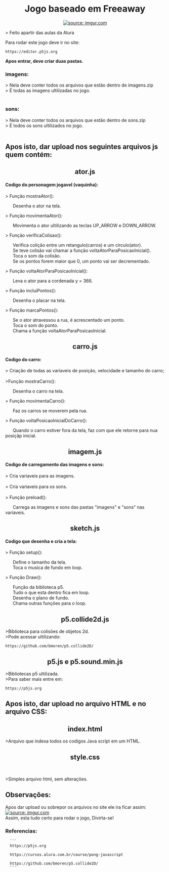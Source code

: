 <html>
<h1 align="center">Jogo baseado em Freeaway</h1>
<p align="center">
<a  href="https://imgur.com/qrK6n95"><img src="https://i.imgur.com/qrK6n95.png" title="source: imgur.com" /></a><br>
</p>
      </html>
> Feito apartir das aulas da Alura

Para rodar este jogo deve ir no site:
```
https://editor.p5js.org
```

**Apos entrar, deve criar duas pastas.**
<html>
<h3>imagens:</h3>
> Nela deve conter todos os arquivos que estão dentro de imagens.zip<br>
> É todas as imagens ultilizadas no jogo. <br><br>

<h3>sons:</h3>
> Nela deve conter todos os arquivos que estão dentro de sons.zip<br>
> É todos os sons ultilizados no jogo.<br><br>

<h2>Apos isto, dar upload nos seguintes arquivos js quem contém:</h2> 
<h2 align="center">ator.js</h2>
<h4>Codigo do personagem jogavel (vaquinha):</h4>
> Função  mostraAtor():<br>
      <p>
      &nbsp;&nbsp;&nbsp;&nbsp;&nbsp;&nbsp;Desenha o ator na tela. <br>
      </p>
> Função movimentaAtor():<br>
      <p>
      &nbsp;&nbsp;&nbsp;&nbsp;&nbsp;&nbsp;Movimenta o ator ultilizando as teclas UP_ARROW e DOWN_ARROW.<br>
      </p>
> Função verificaColisao():<br>
      <p>
      &nbsp;&nbsp;&nbsp;&nbsp;&nbsp;&nbsp;Verifica colição entre um retangulo(carros) e um circulo(ator).<br>
      &nbsp;&nbsp;&nbsp;&nbsp;&nbsp;&nbsp;Se teve colisão vai chamar a função voltaAtorParaPosicaoInicial().<br>
      &nbsp;&nbsp;&nbsp;&nbsp;&nbsp;&nbsp;Toca o som da colisão.<br>
      &nbsp;&nbsp;&nbsp;&nbsp;&nbsp;&nbsp;Se os pontos forem maior que 0, um ponto vai ser decrementado.<br>
      </p>
> Função voltaAtorParaPosicaoInicial():<br>
      <p>
      &nbsp;&nbsp;&nbsp;&nbsp;&nbsp;&nbsp;Leva o ator para a cordenada y = 366.<br>
      </p>
> Função incluiPontos():<br>
      <p>
      &nbsp;&nbsp;&nbsp;&nbsp;&nbsp;&nbsp;Desenha o placar na tela.<br>
      </p>
> Função marcaPontos():<br>
      <p>
      &nbsp;&nbsp;&nbsp;&nbsp;&nbsp;&nbsp;Se o ator atravessou a rua, é acrescentado um ponto.<br>
      &nbsp;&nbsp;&nbsp;&nbsp;&nbsp;&nbsp;Toca o som do ponto.<br>
      &nbsp;&nbsp;&nbsp;&nbsp;&nbsp;&nbsp;Chama a função voltaAtorParaPosicaoInicial.<br>
      </p>
<h2 align="center">carro.js</h2>
<h4>Codigo do carro:</h4>
> Criação de todas as variaveis de posição, velocidade e tamanho do carro;<br><br>
>Função mostraCarro():<br>
      <p>
      &nbsp;&nbsp;&nbsp;&nbsp;&nbsp;&nbsp;Desenha o carro na tela.<br>
      </p>
> Função movimentaCarro():<br>
      <p>
      &nbsp;&nbsp;&nbsp;&nbsp;&nbsp;&nbsp;Faz os carros se moverem pela rua.<br>
      </p>
> Função voltaPosicaoInicialDoCarro():<br>
      <p>
      &nbsp;&nbsp;&nbsp;&nbsp;&nbsp;&nbsp;Quando o carro estiver fora da tela, faz com que ele retorne para nua posiçãp inicial.<br>
      </p>
<h2 align="center">imagem.js</h2>
<h4>Codigo de carregamento das imagens e sons:</h4>
> Cria variaveis para as imagens.<br><br>
> Cria variaveis para os sons.<br><br>
> Função preload():<br>
      <p>
      &nbsp;&nbsp;&nbsp;&nbsp;&nbsp;&nbsp;Carrega as imagens e sons das pastas "imagens" e "sons" nas variaveis.<br>
      </p>
<h2 align="center">sketch.js</h2>
<h4>Codigo que desenha e cria a tela:</h4>
> Função setup():<br>
      <p>
      &nbsp;&nbsp;&nbsp;&nbsp;&nbsp;&nbsp;Define o tamanho da tela.<br>
      &nbsp;&nbsp;&nbsp;&nbsp;&nbsp;&nbsp;Toca o musica de fundo em loop.<br>
      </p>
> Função Draw():<br>
      <p>
      &nbsp;&nbsp;&nbsp;&nbsp;&nbsp;&nbsp;Função da biblioteca p5.<br>
      &nbsp;&nbsp;&nbsp;&nbsp;&nbsp;&nbsp;Tudo o que esta dentro fica em loop.<br>
      &nbsp;&nbsp;&nbsp;&nbsp;&nbsp;&nbsp;Desenha o plano de fundo.<br>
      &nbsp;&nbsp;&nbsp;&nbsp;&nbsp;&nbsp;Chama outras funções para o loop.<br>
      </p>
<h2 align="center">p5.collide2d.js</h2>
      <p>
      >Biblioteca para colisões de objetos 2d.<br>
      >Pode acessar ultilizando:
      </p>
   </html>   

```
https://github.com/bmoren/p5.collide2D/
```
<html>
      <h2 align="center">p5.js e p5.sound.min.js</h2>
      <p>
            >Bibliotecas p5 ultilizada.<br>
            >Para saber mais entre em:
      </p>
</html>

```
https://p5js.org
```

<html>
      <h2>Apos isto, dar upload no arquivo HTML e no arquivo CSS:</h2>
      <h2 align="center">index.html</h2>
      <p>
            >Arquivo que indexa todos os codigos Java script em um HTML.<br>
      </p>
      <h2 align="center">style.css</h2><br>
      <p>
            >Simples arquivo html, sem alteraçôes.<br>
      </p>
      <h2>Observações:</h2>
      <p>
            Apos dar upload ou sobrepor os arquivos no site ele ira ficar assim:<br>
            <a href="https://imgur.com/ABND0jj"><img src="https://i.imgur.com/ABND0jj.png" title="source: imgur.com" /></a><br>
            Assim, esta tudo certo para rodar o jogo, Divirta-se!<br>
      </p>
      <h3>Referencias:</h3>
</html>
      
      ```
      https://p5js.org

      https://cursos.alura.com.br/course/pong-javascript

      https://github.com/bmoren/p5.collide2D/
      ```
      
      
      

